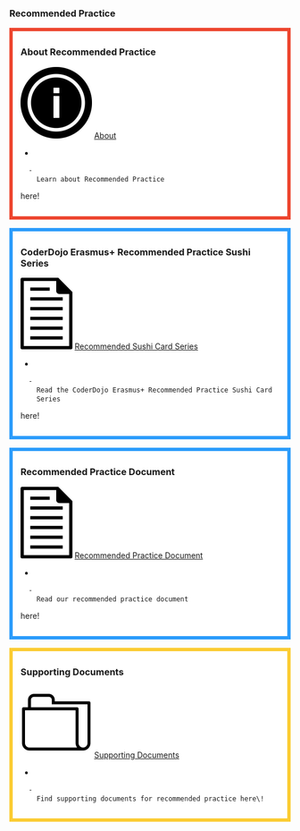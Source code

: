 ### Recommended Practice

  

<div style="margin:0; margin-top:0px; margin-bottom:15px; margin-right:0px; border:6px solid #ed462f; padding:.3em 1em 1em 1em; background-color:#FFFFFF;">

### About Recommended Practice

![../files/aboutRPIcon.png](../files/aboutRPIcon.png "../files/aboutRPIcon.png")
[About](About_Recommended_Practice.md)

  - 
    
      -   
        Learn about Recommended Practice
here\!

  

</div>

<div style="margin:0; margin-top:0px; margin-bottom:15px; margin-right:0px; border:6px solid #2c9cfb; padding:.3em 1em 1em 1em; background-color:#FFFFFF;">

### CoderDojo Erasmus+ Recommended Practice Sushi Series

![../files/RPdocIcon.png](../files/RPdocIcon.png "../files/RPdocIcon.png") [Recommended Sushi Card
Series](Recommended_Practice_Code.md)

  - 
    
      -   
        Read the CoderDojo Erasmus+ Recommended Practice Sushi Card
        Series
here\!

  

</div>

<div style="margin:0; margin-top:0px; margin-bottom:15px; margin-right:0px; border:6px solid #2c9cfb; padding:.3em 1em 1em 1em; background-color:#FFFFFF;">

### Recommended Practice Document

![../files/RPdocIcon.png](../files/RPdocIcon.png "../files/RPdocIcon.png") [Recommended Practice
Document](Recommended_Practice_Code.md)

  - 
    
      -   
        Read our recommended practice document
here\!

  

</div>

<div style="margin:0; margin-top:0px; margin-bottom:15px; margin-right:0px; border:6px solid #fbcc33; padding:.3em 1em 1em 1em; background-color:#FFFFFF;">

### Supporting Documents

![ link=Tao Supporting Documents |left|100px](../files/TaoRPdocsicon.png
" link=Tao Supporting Documents |left|100px") [Supporting
Documents](Tao_Supporting_Documents.md)

  - 
    
      -   
        Find supporting documents for recommended practice here\!

  

</div>
